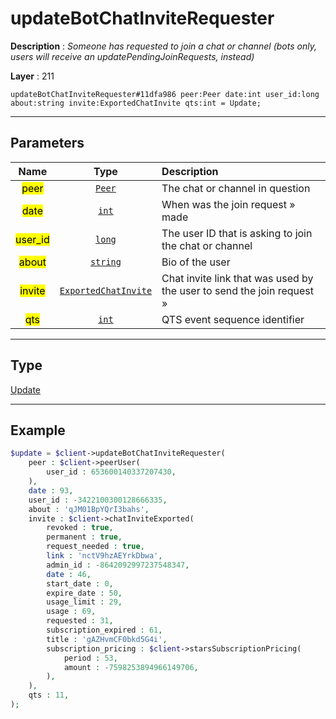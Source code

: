 # updateBotChatInviteRequester

**Description** : *Someone has requested to join a chat or channel \(bots only, users will receive an updatePendingJoinRequests, instead\)*

**Layer** : 211

```tl
updateBotChatInviteRequester#11dfa986 peer:Peer date:int user_id:long about:string invite:ExportedChatInvite qts:int = Update;
```

---

## Parameters

| Name | Type | Description |
| :---: | :---: | :--- |
| <mark>peer</mark> | [`Peer`](type/Peer) | The chat or channel in question |
| <mark>date</mark> | [`int`](type/int) | When was the join request » made |
| <mark>user_id</mark> | [`long`](type/long) | The user ID that is asking to join the chat or channel |
| <mark>about</mark> | [`string`](type/string) | Bio of the user |
| <mark>invite</mark> | [`ExportedChatInvite`](type/ExportedChatInvite) | Chat invite link that was used by the user to send the join request » |
| <mark>qts</mark> | [`int`](type/int) | QTS event sequence identifier |

---

## Type

[Update](type/Update)

---

## Example

```php
$update = $client->updateBotChatInviteRequester(
	peer : $client->peerUser(
		user_id : 653600140337207430,
	),
	date : 93,
	user_id : -3422100300128666335,
	about : 'qJM01BpYQrI3bahs',
	invite : $client->chatInviteExported(
		revoked : true,
		permanent : true,
		request_needed : true,
		link : 'nctV9hzAEYrkDbwa',
		admin_id : -8642092997237548347,
		date : 46,
		start_date : 0,
		expire_date : 50,
		usage_limit : 29,
		usage : 69,
		requested : 31,
		subscription_expired : 61,
		title : 'gAZHvmCF0bkd5G4i',
		subscription_pricing : $client->starsSubscriptionPricing(
			period : 53,
			amount : -7598253894966149706,
		),
	),
	qts : 11,
);
```